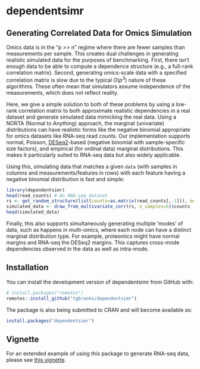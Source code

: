 
<!-- README.md is generated from README.Rmd. Please edit that file -->

# dependentsimr

## Generating Correlated Data for Omics Simulation

Omics data is in the “p \>\> n” regime where there are fewer samples
than measurements per sample. This creates dual challenges in generating
realistic simulated data for the purposes of benchmarking. First, there
isn’t enough data to be able to compute a dependence structure (e.g., a
full-rank correlation matrix). Second, generating omics-scale data with
a specified correlation matrix is slow due to the typical $O(p^3)$
nature of these algorithms. These often mean that simulators assume
independence of the measurements, which does not reflect reality.

Here, we give a simple solution to both of these problems by using a
low-rank correlation matrix to both approximate realistic dependencies
in a real dataset and generate simulated data mimicking the real data.
Using a NORTA (Normal to Anything) approach, the marginal (univariate)
distributions can have realistic forms like the negative binomial
appropriate for omics datasets like RNA-seq read counts. Our
implementation supports normal, Poisson,
[DESeq2](https://bioconductor.org/packages/release/bioc/html/DESeq2.html)-based
(negative binomial with sample-specific size factors), and empirical
(for ordinal data) marginal distributions. This makes it particularly
suited to RNA-seq data but also widely applicable.

Using this, simulating data that matches a given `data` (with samples in
columns and measurements/features in rows) with each feature having a
negative binomial distribution is fast and simple:

``` r
library(dependentsimr)
head(read_counts) # An RNA-seq dataset
rs <- get_random_structure(list(counts=as.matrix(read_counts[,-1])), method="pca", rank=2, type="DESeq2")
simulated_data <- draw_from_multivariate_corr(rs, n_samples=5)$counts
head(simulated_data)
```

Finally, this also supports simultaneously generating multiple ‘modes’
of data, such as happens in multi-omics, where each node can have a
distinct marginal distribution type. For example, proteomics might have
normal margins and RNA-seq the DESeq2 margins. This captures cross-mode
dependencies observed in the data as well as intra-mode.

## Installation

You can install the development version of dependentsimr from GitHub
with:

``` r
# install.packages("remotes")
remotes::install_github("tgbrooks/dependentsimr")
```

The package is also being submitted to CRAN and will become available
as:

``` r
install.packages("dependentsimr")
```

## Vignette

For an extended example of using this package to generate RNA-seq data,
please see [this
vignette](https://html-preview.github.io/?url=https://github.com/tgbrooks/dependentsimr/blob/main/doc/simulate_data.html).
